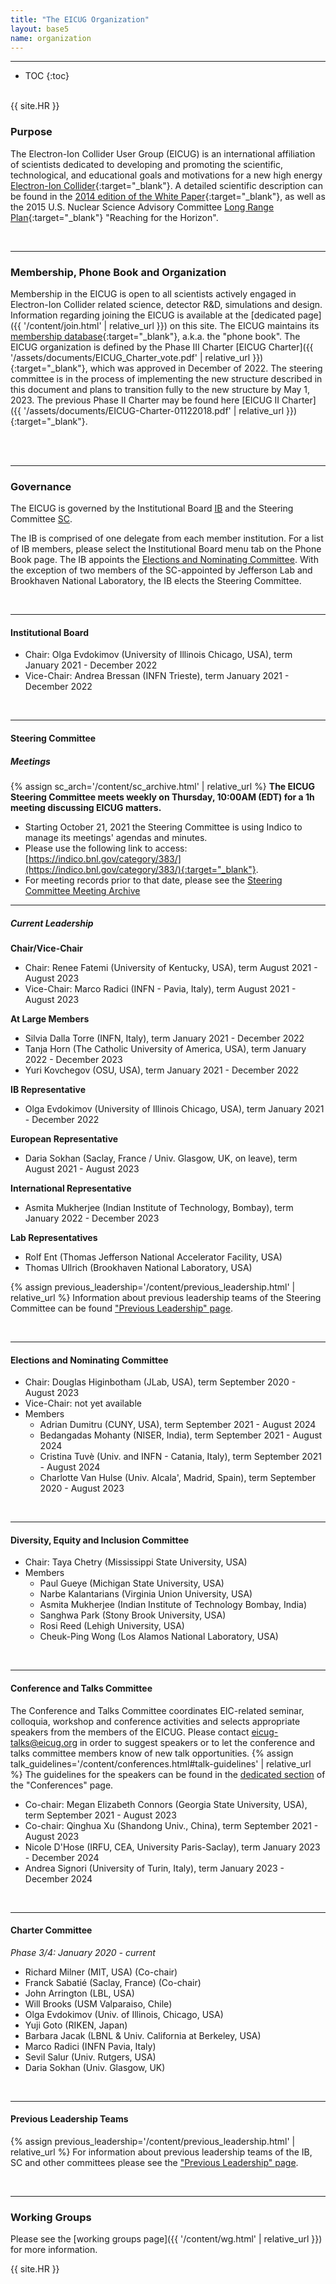 ```yaml
---
title: "The EICUG Organization"
layout: base5
name: organization
---
```


<!-- h2>The Electron-Ion Collider User Group</h2 -->

---

* TOC
{:toc}

<span id="purpose"><br/></span>
{{ site.HR }}

### Purpose

The Electron-Ion Collider User Group (EICUG) is an international affiliation of scientists dedicated to developing and promoting the scientific, technological, and educational goals and motivations for a new high energy
[Electron-Ion Collider](https://www.bnl.gov/eic/){:target="_blank"}.
A detailed scientific description can be found in the
[2014 edition of the White Paper](https://arxiv.org/abs/1212.1701){:target="_blank"},
as well as the 2015 U.S. Nuclear Science Advisory Committee
[Long Range Plan](https://www.osti.gov/servlets/purl/1296778){:target="_blank"} "Reaching for the Horizon".

<span id="membership-phone-book-and-organization"><br/></span>

---

### Membership, Phone Book and Organization

Membership in the EICUG is open to all scientists actively engaged in Electron-Ion Collider related science, detector R&D, simulations and design. Information regarding joining the EICUG is available at the [dedicated page]({{ '/content/join.html' | relative_url }}) on this site. The EICUG maintains its
[membership database](https://phonebook.sdcc.bnl.gov/eic/client){:target="_blank"},
a.k.a. the "phone book".
The EICUG organization is defined by the Phase III Charter [EICUG Charter]({{ '/assets/documents/EICUG_Charter_vote.pdf' | relative_url }}){:target="_blank"}, which was approved in December of 2022.  The steering committee is in the process of implementing the new structure described in this document and plans to transition fully to the new structure by May 1, 2023.  The previous Phase II Charter may be found here [EICUG II Charter]({{ '/assets/documents/EICUG-Charter-01122018.pdf' | relative_url }}){:target="_blank"}.


<span id="governance"><br/><br/></span>

---

### Governance

The EICUG is governed by the Institutional Board [IB](#institutional-board) and the
Steering Committee [SC](#steering-committee).

The IB is comprised of one delegate from each member institution. For a list of IB members,
please select the Institutional Board menu tab on the Phone Book page. The IB appoints
the [Elections and Nominating Committee](#elections-and-nominating-committee).
With the exception of two members of the SC-appointed by Jefferson Lab and Brookhaven National Laboratory,
the IB elects the Steering Committee.

<span id="institutional-board"><br/></span>

---

#### Institutional Board

* Chair: Olga Evdokimov (University of Illinois Chicago, USA), term January 2021 - December 2022
* Vice-Chair: Andrea Bressan (INFN Trieste), term January 2021 - December 2022


<span id="steering-committee"><br/></span>

---

#### Steering Committee

##### Meetings
{% assign sc_arch='/content/sc_archive.html' | relative_url %}
__The EICUG Steering Committee meets weekly on Thursday, 10:00AM (EDT) for a 1h meeting discussing EICUG matters.__

* Starting October 21, 2021 the Steering Committee is using Indico
to manage its meetings' agendas and minutes.
* Please use the following link to access:
[https://indico.bnl.gov/category/383/](https://indico.bnl.gov/category/383/){:target="_blank"}.
* For meeting records prior to that date, please see the
<a href="{{ sc_arch }}">Steering Committee Meeting Archive</a>

---

##### Current Leadership

__Chair/Vice-Chair__
* Chair: Renee Fatemi (University of Kentucky, USA), term August 2021 - August 2023
* Vice-Chair: Marco Radici (INFN - Pavia, Italy), term August 2021 - August 2023

__At Large Members__
* Silvia Dalla Torre (INFN, Italy), term January 2021 - December 2022
* Tanja Horn (The Catholic University of America, USA), term January 2022 - December 2023
* Yuri Kovchegov (OSU, USA), term January 2021 - December 2022

__IB Representative__
* Olga Evdokimov (University of Illinois Chicago, USA), term January 2021 - December 2022

__European Representative__
* Daria Sokhan (Saclay, France / Univ. Glasgow, UK, on leave), term August 2021 - August 2023

__International Representative__
* Asmita Mukherjee (Indian Institute of Technology, Bombay), term January 2022 - December 2023

__Lab Representatives__
* Rolf Ent (Thomas Jefferson National Accelerator Facility, USA)
* Thomas Ullrich (Brookhaven National Laboratory, USA)

{% assign previous_leadership='/content/previous_leadership.html' | relative_url %}
Information about previous leadership teams of the Steering Committee can be found
<a href="{{ previous_leadership }}">"Previous Leadership" page</a>.


<span id="elections-and-nominating-committee"><br/></span>

---

#### Elections and Nominating Committee

* Chair: Douglas Higinbotham (JLab, USA), term September 2020 - August 2023
* Vice-Chair: not yet available
* Members
  * Adrian Dumitru (CUNY, USA), term September 2021 - August 2024
  * Bedangadas Mohanty (NISER, India), term September 2021 - August 2024
  * Cristina Tuvè (Univ. and INFN - Catania, Italy), term September 2021 - August 2024
  * Charlotte Van Hulse (Univ. Alcala', Madrid, Spain), term September 2020 - August 2023

<span id="diversity-and-inclusion-committee"><br/></span>

---

#### Diversity, Equity and Inclusion Committee
* Chair: Taya Chetry (Mississippi State University, USA)
* Members
  * Paul Gueye (Michigan State University, USA)
  * Narbe Kalantarians (Virginia Union University, USA)
  * Asmita Mukherjee (Indian Institute of Technology Bombay, India)
  * Sanghwa Park (Stony Brook University, USA)
  * Rosi Reed (Lehigh University, USA)
  * Cheuk-Ping Wong (Los Alamos National Laboratory, USA)

<span id="conference-and-talks-committee"><br/></span>

---

#### Conference and Talks Committee
The Conference and Talks Committee coordinates EIC-related seminar, colloquia, workshop and conference activities and selects appropriate speakers from the members of the EICUG. Please contact <eicug-talks@eicug.org> in order to suggest speakers or to let the conference and talks committee members know of new talk opportunities.
{% assign talk_guidelines='/content/conferences.html#talk-guidelines' | relative_url %}
The guidelines for the speakers can be found in the
<a href="{{ talk_guidelines }}">dedicated section</a> of the "Conferences" page.

* Co-chair: Megan Elizabeth Connors (Georgia State University, USA), term September 2021 - August 2023
* Co-chair: Qinghua Xu (Shandong Univ., China), term September 2021 - August 2023
* Nicole D'Hose (IRFU, CEA, University Paris-Saclay), term January 2023 - December 2024
* Andrea Signori (University of Turin, Italy), term January 2023 - December 2024

<span id="charter-committee"><br/></span>

---

#### Charter Committee
*Phase 3/4: ​January 2020 - current*

* Richard Milner (MIT, USA) (Co-chair)
* Franck Sabatié (Saclay, France) (Co-chair)
* John Arrington (LBL, USA)
* Will Brooks (USM Valparaiso, Chile)
* Olga Evdokimov (Univ. of Illinois, Chicago, USA)
* Yuji Goto (RIKEN, Japan)
* Barbara Jacak (LBNL & Univ. California at Berkeley, USA)
* Marco Radici (INFN Pavia, Italy)
* Sevil Salur (Univ. Rutgers, USA)
* Daria Sokhan (Univ. Glasgow, UK)

<span id="previous-leadership-teams"><br/></span>

---

#### Previous Leadership Teams
{% assign previous_leadership='/content/previous_leadership.html' | relative_url %}
For information about previous leadership teams of
the IB, SC and other committees please see the
<a href="{{ previous_leadership }}">"Previous Leadership" page</a>.

<span id="working-groups"><br/></span>

---

### Working Groups

Please see the [working groups page]({{ '/content/wg.html' | relative_url }}) for more information.


{{ site.HR }}
